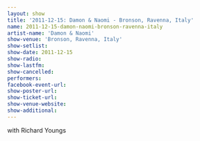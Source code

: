 ```yaml
---
layout: show
title: '2011-12-15: Damon & Naomi - Bronson, Ravenna, Italy'
name: 2011-12-15-damon-naomi-bronson-ravenna-italy
artist-name: 'Damon & Naomi'
show-venue: 'Bronson, Ravenna, Italy'
show-setlist: 
show-date: 2011-12-15
show-radio: 
show-lastfm: 
show-cancelled: 
performers: 
facebook-event-url: 
show-poster-url: 
show-ticket-url: 
show-venue-website: 
show-additional: 
---
```


with Richard Youngs